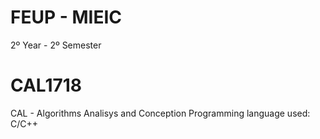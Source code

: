 # FEUP - MIEIC

2º Year - 2º Semester

# CAL1718
CAL - Algorithms Analisys and Conception
Programming language used: C/C++

